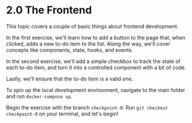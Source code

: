 # 2.0 The Frontend

This topic covers a couple of basic things about frontend development.

In the first exercise, we'll learn how to add a button to the page that, when clicked, adds a new to-do item to the list.
Along the way, we'll cover concepts like components, state, hooks, and events.

In the second exercise, we'll add a simple checkbox to track the state of each to-do item, and turn it into a controlled component with a bit of code.

Lastly, we'll ensure that the to-do item is a valid one.

To spin up the local development environment, navigate to the main folder and run `docker-compose up`.

Begin the exercise with the branch `checkpoint-0`:
Run `git checkout checkpoint-0` on your terminal, and let's begin!
